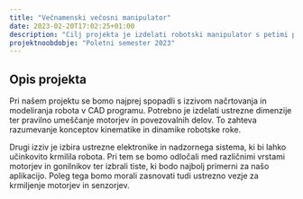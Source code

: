 ```yaml
---
title: "Večnamenski večosni manipulator"
date: 2023-02-20T17:02:25+01:00
description: "Cilj projekta je izdelati robotski manipulator s petimi prostostnimi stopjanmi gibanja"
projektnoobdobje: "Poletni semester 2023"
---
```

 ## Opis projekta
Pri našem projektu se bomo najprej spopadli s izzivom načrtovanja in modeliranja robota v CAD programu. Potrebno je izdelati ustrezne dimenzije ter pravilno umeščanje motorjev in povezovalnih delov. To zahteva razumevanje konceptov kinematike in dinamike robotske roke.

Drugi izziv je izbira ustrezne elektronike in nadzornega sistema, ki bi lahko učinkovito krmilila robota. Pri tem se bomo odločali med različnimi vrstami motorjev in gonilnikov ter izbrali tiste, ki bodo najbolj primerni za našo aplikacijo. Poleg tega bomo morali zasnovati tudi ustrezno vezje za krmiljenje motorjev in senzorjev.